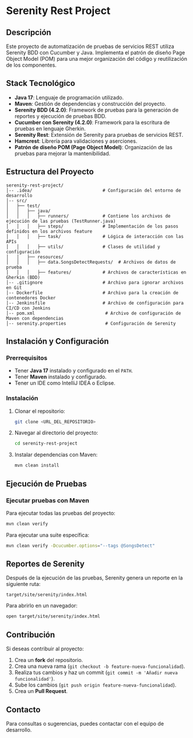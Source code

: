 # Serenity Rest Project

## Descripción
Este proyecto de automatización de pruebas de servicios REST utiliza Serenity BDD con Cucumber y Java. Implementa el patrón de diseño Page Object Model (POM) para una mejor organización del código y reutilización de los componentes.

## Stack Tecnológico
- **Java 17**: Lenguaje de programación utilizado.
- **Maven**: Gestión de dependencias y construcción del proyecto.
- **Serenity BDD (4.2.0)**: Framework de pruebas para la generación de reportes y ejecución de pruebas BDD.
- **Cucumber con Serenity (4.2.0)**: Framework para la escritura de pruebas en lenguaje Gherkin.
- **Serenity Rest**: Extensión de Serenity para pruebas de servicios REST.
- **Hamcrest**: Librería para validaciones y aserciones.
- **Patrón de diseño POM (Page Object Model)**: Organización de las pruebas para mejorar la mantenibilidad.

## Estructura del Proyecto
```
serenity-rest-project/
│-- .idea/                           # Configuración del entorno de desarrollo
│-- src/
│   ├── test/
│   │   ├── java/
│   │   │   ├── runners/             # Contiene los archivos de ejecución de las pruebas (TestRunner.java)
│   │   │   ├── steps/               # Implementación de los pasos definidos en los archivos feature
│   │   │   ├── task/                # Lógica de interacción con las APIs
│   │   │   ├── utils/               # Clases de utilidad y configuración
│   │   ├── resources/
│   │   │   ├── data.SongsDetectRequests/  # Archivos de datos de prueba
│   │   │   ├── features/            # Archivos de características en Gherkin (BDD)
│-- .gitignore                       # Archivo para ignorar archivos en Git
│-- Dockerfile                       # Archivo para la creación de contenedores Docker
│-- Jenkinsfile                      # Archivo de configuración para CI/CD con Jenkins
│-- pom.xml                           # Archivo de configuración de Maven con dependencias
│-- serenity.properties               # Configuración de Serenity
```

## Instalación y Configuración
### Prerrequisitos
- Tener **Java 17** instalado y configurado en el `PATH`.
- Tener **Maven** instalado y configurado.
- Tener un IDE como IntelliJ IDEA o Eclipse.

### Instalación
1. Clonar el repositorio:
   ```sh
   git clone <URL_DEL_REPOSITORIO>
   ```
2. Navegar al directorio del proyecto:
   ```sh
   cd serenity-rest-project
   ```
3. Instalar dependencias con Maven:
   ```sh
   mvn clean install
   ```

## Ejecución de Pruebas
### Ejecutar pruebas con Maven
Para ejecutar todas las pruebas del proyecto:
```sh
mvn clean verify
```

Para ejecutar una suite específica:
```sh
mvn clean verify -Dcucumber.options="--tags @SongsDetect"
```

## Reportes de Serenity
Después de la ejecución de las pruebas, Serenity genera un reporte en la siguiente ruta:
```
target/site/serenity/index.html
```
Para abrirlo en un navegador:
```sh
open target/site/serenity/index.html
```

## Contribución
Si deseas contribuir al proyecto:
1. Crea un **fork** del repositorio.
2. Crea una nueva rama (`git checkout -b feature-nueva-funcionalidad`).
3. Realiza tus cambios y haz un commit (`git commit -m 'Añadir nueva funcionalidad'`).
4. Sube los cambios (`git push origin feature-nueva-funcionalidad`).
5. Crea un **Pull Request**.

## Contacto
Para consultas o sugerencias, puedes contactar con el equipo de desarrollo.

